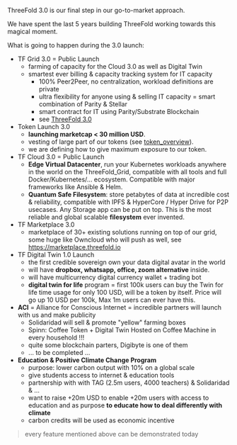 

ThreeFold 3.0 is our final step in our go-to-market approach. 

We have spent the last 5 years building ThreeFold working towards this magical moment.

What is going to happen during the 3.0 launch:

- TF Grid 3.0 = Public Launch
	- farming of capacity for the Cloud 3.0 as well as Digital Twin 
	- smartest ever billing & capacity tracking system for IT capacity
		- 100% Peer2Peer, no centralization, workload definitions are private
		- ultra flexibility for anyone using & selling IT capacity = smart combination of Parity & Stellar
		- smart contract for IT using Parity/Substrate Blockchain
		- see [ThreeFold 3.0](tfgrid30)
- Token Launch 3.0
	- **launching marketcap < 30 million USD**.
  	- vesting of large part of our tokens (see [token_overview](token_overview)).
  	- we are defining how to give maximum exposure to our token.
- TF Cloud 3.0 = Public Launch
	- **Edge Virtual Datacenter**, run your Kubernetes workloads anywhere in the world on the ThreeFold_Grid, compatible with all tools and full Docker/Kubernetes/... ecosystem. Compatible with major frameworks like Ansible & Helm.
	- **Quantum Safe Filesystem**: store petabytes of data at incredible cost & reliability, compatible with IPFS & HyperCore / Hyper Drive for P2P usecases. Any Storage app can be put on top. This is the most reliable and global scalable **filesystem** ever invented.
- TF Marketplace 3.0
	- marketplace of 30+ existing solutions running on top of our grid, some huge like Owncloud who will push as well, see https://marketplace.threefold.io
- TF Digital Twin 1.0 Launch
	- the first credible sovereign own your data digital avatar in the world
	- will have **dropbox, whatsapp, office, zoom alternative** inside.
	- will have multicurrency digital currency wallet + trading bot
	- **digital twin for life** program = first 100k users can buy the Twin for life time usage for only 100 USD, will be a token by itself. Price will go up 10 USD per 100k, Max 1m users can ever have this.
- **ACI** = Alliance for Conscious Internet = incredible partners will launch with us and make publicity
	- Solidaridad will sell & promote "yellow" farming boxes
	- Spinn: Coffee Token + Digital Twin Hosted on Coffee Machine in every household !!!
	- quite some blockchain parters, Digibyte is one of them
	- ... to be completed ... 
- **Education & Positive Climate Change Program**
	- purpose: lower carbon output with 10% on a global scale
	- give students access to internet & education tools
	- partnership with with TAG (2.5m users, 4000 teachers) & Solidaridad & ...
	- want to raise +20m USD to enable +20m users with access to education and as purpose **to educate how to deal differently with climate**
	- carbon credits will be used as economic incentive

> every feature mentioned above can be demonstrated today 
